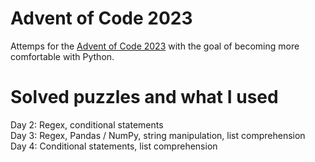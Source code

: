 # Advent of Code 2023

Attemps for the [Advent of Code 2023](https://adventofcode.com/) with the goal of becoming more comfortable with Python. 

# Solved puzzles and what I used
Day 2: Regex, conditional statements  
Day 3: Regex, Pandas / NumPy, string manipulation, list comprehension  
Day 4: Conditional statements, list comprehension  
